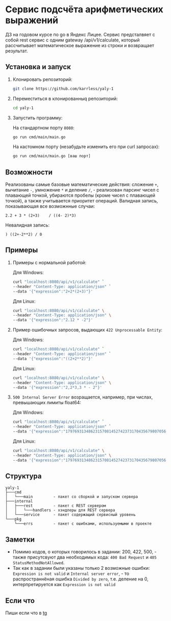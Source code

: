 # Сервис подсчёта арифметических выражений
ДЗ на годовом курсе по go в Яндекс Лицее. Сервис предсталвяет с собой rest сервис с одним gateway /api/v1/calculate, который рассчитывает математическое выражение из строки и возвращает результат.

## Установка и запуск
1. Клонировать репозиторий:
    ```bash
    git clone https://github.com/karrless/yaly-1
    ```
2. Переместиться в клонированныq репозиторий:
    ```bash
    cd yaly-1
    ```
3. Запустить программу:
   
   На стандартном порту `8080`:

    ```bash
    go run cmd/main/main.go
    ```

   На кастомном порту (незабудьте изменить его при curl запросах):

    ```bash
    go run cmd/main/main.go [ваш порт]
    ```

## Возможности
Реализованы самые базовые математические действия: сложение `+`, вычитание `-`, умножение `*` и деление `/`, - реализован парсинг чисел с плавающей точкой, убираются пробелы (кроме чисел с плавающей точкой), а также учитывается приоритет операций.
Валидная запись, показывающая все возможнные случаи:
```
2.2 + 3 * (2+3)    / ((4- 2)*3)
```
Невалидная запись:
```
) ((2+-2**2) / 0 
```
## Примеры
1. Примеры с нормальной работой:

    Для Windows:
    ```bash
    curl "localhost:8080/api/v1/calculate" `
    --header "Content-Type: application/json" `
    --data '{"expression":"2+2*(2+3)"}'
    ```

    Для Linux:
    ```bash
    curl "localhost:8080/api/v1/calculate" \
    --header "Content-Type: application/json" \
    --data '{"expression":"2.12 * -2"}'
    ```

2. Пример ошибочных запросов, выдающих `422 Unprocessable Entity`:
    
    Для Windows:
    ```bash
    curl "localhost:8080/api/v1/calculate" `
    --header "Content-Type: application/json" `
    --data '{"expression":"((2+2**2)"}'
    ```

    Для Linux:
    ```bash
    curl "localhost:8080/api/v1/calculate" \
    --header "Content-Type: application/json" \
    --data '{"expression":"2,2*3,3 * - 2"}'
    ```

3. `500 Internal Server Error` возращается, например, при числах, превышающих лимиты float64:

    Для Windows:
    ```bash
    curl "localhost:8080/api/v1/calculate" `
    --header "Content-Type: application/json" `
    --data '{"expression":"1797693134862315708145274237317043567980705675258449965989174768031572607800285387605895586327668781715404589535143824642343213268894641827684675467035375169860499105765512820762454900903893289440758685084551339423045832369032229481658085593321233482747978262041447231687381771809192998812504040261841248583600+1"}'
    ```

    Для Linux:
    ```bash
    curl "localhost:8080/api/v1/calculate" \
    --header "Content-Type: application/json" \
    --data '{"expression":"1797693134862315708145274237317043567980705675258449965989174768031572607800285387605895586327668781715404589535143824642343213268894641827684675467035375169860499105765512820762454900903893289440758685084551339423045832369032229481658085593321233482747978262041447231687381771809192998812504040261841248583600+1"}'
    ```
## Структура
```
yaly-1
├───cmd
│   └───main         - пакет со сборкой и запуском сервера
├───internal
│   ├───rest         - пакет с REST сервером
│   │   └───handlers - хэндлеры для REST сервера
│   └───service      - пакет содержащий сервисный уровень
└───pkg
    └───errs         - пакет с ошибками, используемыми в проекте
```

## Заметки
- Помимо кодов, о которых говорилось в задании: 200, 422, 500, - также присутсвуют два необходимых кода: `400 Bad Request` и `405 StatusMethodNotAllowed`.
- Так как в задании были указаны только 2 возможные ошибки: `Expression is not valid` и `Internal server error`, - то распространнёная ошибка `Divided by zero`, т.е. деление на 0, интерпретируется как `Expression is not valid`

## Если что
Пиши если что в [tg](https://t.me/karrless)

